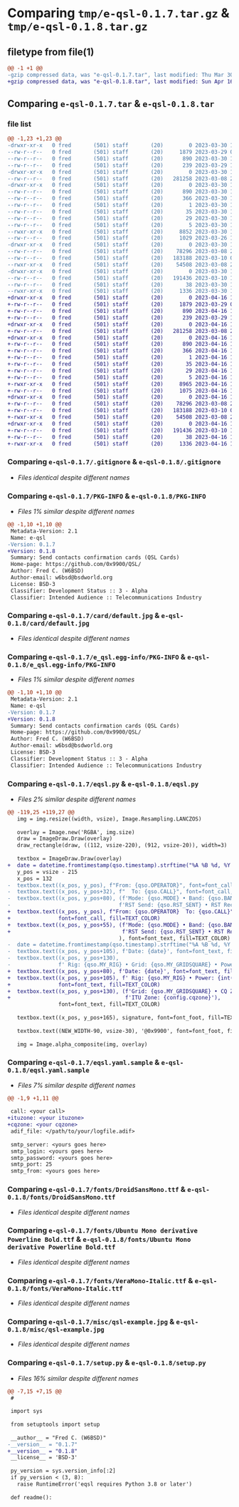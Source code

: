 # Comparing `tmp/e-qsl-0.1.7.tar.gz` & `tmp/e-qsl-0.1.8.tar.gz`

## filetype from file(1)

```diff
@@ -1 +1 @@
-gzip compressed data, was "e-qsl-0.1.7.tar", last modified: Thu Mar 30 17:26:48 2023, max compression
+gzip compressed data, was "e-qsl-0.1.8.tar", last modified: Sun Apr 16 14:08:35 2023, max compression
```

## Comparing `e-qsl-0.1.7.tar` & `e-qsl-0.1.8.tar`

### file list

```diff
@@ -1,23 +1,23 @@
-drwxr-xr-x   0 fred       (501) staff       (20)        0 2023-03-30 17:26:48.007295 e-qsl-0.1.7/
--rw-r--r--   0 fred       (501) staff       (20)     1879 2023-03-29 02:24:01.000000 e-qsl-0.1.7/.gitignore
--rw-r--r--   0 fred       (501) staff       (20)      890 2023-03-30 17:26:48.005225 e-qsl-0.1.7/PKG-INFO
--rw-r--r--   0 fred       (501) staff       (20)      239 2023-03-29 15:20:51.000000 e-qsl-0.1.7/README.md
-drwxr-xr-x   0 fred       (501) staff       (20)        0 2023-03-30 17:26:47.980366 e-qsl-0.1.7/card/
--rw-r--r--   0 fred       (501) staff       (20)   281258 2023-03-08 22:15:25.000000 e-qsl-0.1.7/card/default.jpg
-drwxr-xr-x   0 fred       (501) staff       (20)        0 2023-03-30 17:26:47.989429 e-qsl-0.1.7/e_qsl.egg-info/
--rw-r--r--   0 fred       (501) staff       (20)      890 2023-03-30 17:26:47.000000 e-qsl-0.1.7/e_qsl.egg-info/PKG-INFO
--rw-r--r--   0 fred       (501) staff       (20)      366 2023-03-30 17:26:47.000000 e-qsl-0.1.7/e_qsl.egg-info/SOURCES.txt
--rw-r--r--   0 fred       (501) staff       (20)        1 2023-03-30 17:26:47.000000 e-qsl-0.1.7/e_qsl.egg-info/dependency_links.txt
--rw-r--r--   0 fred       (501) staff       (20)       35 2023-03-30 17:26:47.000000 e-qsl-0.1.7/e_qsl.egg-info/entry_points.txt
--rw-r--r--   0 fred       (501) staff       (20)       29 2023-03-30 17:26:47.000000 e-qsl-0.1.7/e_qsl.egg-info/requires.txt
--rw-r--r--   0 fred       (501) staff       (20)        5 2023-03-30 17:26:47.000000 e-qsl-0.1.7/e_qsl.egg-info/top_level.txt
--rwxr-xr-x   0 fred       (501) staff       (20)     8852 2023-03-30 17:25:10.000000 e-qsl-0.1.7/eqsl.py
--rw-r--r--   0 fred       (501) staff       (20)     1029 2023-03-26 16:32:15.000000 e-qsl-0.1.7/eqsl.yaml.sample
-drwxr-xr-x   0 fred       (501) staff       (20)        0 2023-03-30 17:26:47.994085 e-qsl-0.1.7/fonts/
--rw-r--r--   0 fred       (501) staff       (20)    78296 2023-03-08 21:55:36.000000 e-qsl-0.1.7/fonts/DroidSansMono.ttf
--rw-r--r--   0 fred       (501) staff       (20)   183188 2023-03-10 00:22:58.000000 e-qsl-0.1.7/fonts/Ubuntu Mono derivative Powerline Bold.ttf
--rwxr-xr-x   0 fred       (501) staff       (20)    54508 2023-03-08 21:55:47.000000 e-qsl-0.1.7/fonts/VeraMono-Italic.ttf
-drwxr-xr-x   0 fred       (501) staff       (20)        0 2023-03-30 17:26:47.997571 e-qsl-0.1.7/misc/
--rw-r--r--   0 fred       (501) staff       (20)   191436 2023-03-10 15:39:28.000000 e-qsl-0.1.7/misc/qsl-example.jpg
--rw-r--r--   0 fred       (501) staff       (20)       38 2023-03-30 17:26:48.007822 e-qsl-0.1.7/setup.cfg
--rwxr-xr-x   0 fred       (501) staff       (20)     1336 2023-03-30 17:26:11.000000 e-qsl-0.1.7/setup.py
+drwxr-xr-x   0 fred       (501) staff       (20)        0 2023-04-16 14:08:35.483422 e-qsl-0.1.8/
+-rw-r--r--   0 fred       (501) staff       (20)     1879 2023-03-29 02:24:01.000000 e-qsl-0.1.8/.gitignore
+-rw-r--r--   0 fred       (501) staff       (20)      890 2023-04-16 14:08:35.482705 e-qsl-0.1.8/PKG-INFO
+-rw-r--r--   0 fred       (501) staff       (20)      239 2023-03-29 15:20:51.000000 e-qsl-0.1.8/README.md
+drwxr-xr-x   0 fred       (501) staff       (20)        0 2023-04-16 14:08:35.468450 e-qsl-0.1.8/card/
+-rw-r--r--   0 fred       (501) staff       (20)   281258 2023-03-08 22:15:25.000000 e-qsl-0.1.8/card/default.jpg
+drwxr-xr-x   0 fred       (501) staff       (20)        0 2023-04-16 14:08:35.473305 e-qsl-0.1.8/e_qsl.egg-info/
+-rw-r--r--   0 fred       (501) staff       (20)      890 2023-04-16 14:08:34.000000 e-qsl-0.1.8/e_qsl.egg-info/PKG-INFO
+-rw-r--r--   0 fred       (501) staff       (20)      366 2023-04-16 14:08:35.000000 e-qsl-0.1.8/e_qsl.egg-info/SOURCES.txt
+-rw-r--r--   0 fred       (501) staff       (20)        1 2023-04-16 14:08:34.000000 e-qsl-0.1.8/e_qsl.egg-info/dependency_links.txt
+-rw-r--r--   0 fred       (501) staff       (20)       35 2023-04-16 14:08:34.000000 e-qsl-0.1.8/e_qsl.egg-info/entry_points.txt
+-rw-r--r--   0 fred       (501) staff       (20)       29 2023-04-16 14:08:34.000000 e-qsl-0.1.8/e_qsl.egg-info/requires.txt
+-rw-r--r--   0 fred       (501) staff       (20)        5 2023-04-16 14:08:34.000000 e-qsl-0.1.8/e_qsl.egg-info/top_level.txt
+-rwxr-xr-x   0 fred       (501) staff       (20)     8965 2023-04-16 14:06:57.000000 e-qsl-0.1.8/eqsl.py
+-rw-r--r--   0 fred       (501) staff       (20)     1075 2023-04-16 14:00:01.000000 e-qsl-0.1.8/eqsl.yaml.sample
+drwxr-xr-x   0 fred       (501) staff       (20)        0 2023-04-16 14:08:35.478460 e-qsl-0.1.8/fonts/
+-rw-r--r--   0 fred       (501) staff       (20)    78296 2023-03-08 21:55:36.000000 e-qsl-0.1.8/fonts/DroidSansMono.ttf
+-rw-r--r--   0 fred       (501) staff       (20)   183188 2023-03-10 00:22:58.000000 e-qsl-0.1.8/fonts/Ubuntu Mono derivative Powerline Bold.ttf
+-rwxr-xr-x   0 fred       (501) staff       (20)    54508 2023-03-08 21:55:47.000000 e-qsl-0.1.8/fonts/VeraMono-Italic.ttf
+drwxr-xr-x   0 fred       (501) staff       (20)        0 2023-04-16 14:08:35.480113 e-qsl-0.1.8/misc/
+-rw-r--r--   0 fred       (501) staff       (20)   191436 2023-03-10 15:39:28.000000 e-qsl-0.1.8/misc/qsl-example.jpg
+-rw-r--r--   0 fred       (501) staff       (20)       38 2023-04-16 14:08:35.483581 e-qsl-0.1.8/setup.cfg
+-rwxr-xr-x   0 fred       (501) staff       (20)     1336 2023-04-16 14:07:50.000000 e-qsl-0.1.8/setup.py
```

### Comparing `e-qsl-0.1.7/.gitignore` & `e-qsl-0.1.8/.gitignore`

 * *Files identical despite different names*

### Comparing `e-qsl-0.1.7/PKG-INFO` & `e-qsl-0.1.8/PKG-INFO`

 * *Files 1% similar despite different names*

```diff
@@ -1,10 +1,10 @@
 Metadata-Version: 2.1
 Name: e-qsl
-Version: 0.1.7
+Version: 0.1.8
 Summary: Send contacts confirmation cards (QSL Cards)
 Home-page: https://github.com/0x9900/QSL/
 Author: Fred C. (W6BSD)
 Author-email: w6bsd@bsdworld.org
 License: BSD-3
 Classifier: Development Status :: 3 - Alpha
 Classifier: Intended Audience :: Telecommunications Industry
```

### Comparing `e-qsl-0.1.7/card/default.jpg` & `e-qsl-0.1.8/card/default.jpg`

 * *Files identical despite different names*

### Comparing `e-qsl-0.1.7/e_qsl.egg-info/PKG-INFO` & `e-qsl-0.1.8/e_qsl.egg-info/PKG-INFO`

 * *Files 1% similar despite different names*

```diff
@@ -1,10 +1,10 @@
 Metadata-Version: 2.1
 Name: e-qsl
-Version: 0.1.7
+Version: 0.1.8
 Summary: Send contacts confirmation cards (QSL Cards)
 Home-page: https://github.com/0x9900/QSL/
 Author: Fred C. (W6BSD)
 Author-email: w6bsd@bsdworld.org
 License: BSD-3
 Classifier: Development Status :: 3 - Alpha
 Classifier: Intended Audience :: Telecommunications Industry
```

### Comparing `e-qsl-0.1.7/eqsl.py` & `e-qsl-0.1.8/eqsl.py`

 * *Files 2% similar despite different names*

```diff
@@ -119,25 +119,27 @@
   img = img.resize((width, vsize), Image.Resampling.LANCZOS)
 
   overlay = Image.new('RGBA', img.size)
   draw = ImageDraw.Draw(overlay)
   draw_rectangle(draw, ((112, vsize-220), (912, vsize-20)), width=3)
 
   textbox = ImageDraw.Draw(overlay)
+  date = datetime.fromtimestamp(qso.timestamp).strftime("%A %B %d, %Y at %X UTC")
   y_pos = vsize - 215
   x_pos = 132
-  textbox.text((x_pos, y_pos), f"From: {qso.OPERATOR}", font=font_call, fill=TEXT_COLOR)
-  textbox.text((x_pos, y_pos+32), f"  To: {qso.CALL}", font=font_call, fill=TEXT_COLOR)
-  textbox.text((x_pos, y_pos+80), (f'Mode: {qso.MODE} • Band: {qso.BAND} • '
-                                  f'RST Send: {qso.RST_SENT} • RST Recieved: {qso.RST_RCVD}'
+  textbox.text((x_pos, y_pos), f"From: {qso.OPERATOR}  To: {qso.CALL}",
+               font=font_call, fill=TEXT_COLOR)
+  textbox.text((x_pos, y_pos+55), (f'Mode: {qso.MODE} • Band: {qso.BAND} • '
+                                   f'RST Send: {qso.RST_SENT} • RST Recieved: {qso.RST_RCVD}'
                                   ), font=font_text, fill=TEXT_COLOR)
-  date = datetime.fromtimestamp(qso.timestamp).strftime("%A %B %d, %Y at %X UTC")
-  textbox.text((x_pos, y_pos+105), f'Date: {date}', font=font_text, fill=TEXT_COLOR)
-  textbox.text((x_pos, y_pos+130),
-               f' Rig: {qso.MY_RIG} • Grid: {qso.MY_GRIDSQUARE} • Power: {int(qso.TX_PWR)} Watt',
+  textbox.text((x_pos, y_pos+80), f'Date: {date}', font=font_text, fill=TEXT_COLOR)
+  textbox.text((x_pos, y_pos+105), f' Rig: {qso.MY_RIG} • Power: {int(qso.TX_PWR)} Watt',
+               font=font_text, fill=TEXT_COLOR)
+  textbox.text((x_pos, y_pos+130), (f'Grid: {qso.MY_GRIDSQUARE} • CQ Zone: {config.ituzone} • '
+                                    f'ITU Zone: {config.cqzone}'),
                font=font_text, fill=TEXT_COLOR)
 
   textbox.text((x_pos, y_pos+165), signature, font=font_foot, fill=TEXT_COLOR)
 
   textbox.text((NEW_WIDTH-90, vsize-30), '@0x9900', font=font_foot, fill=(0xff, 0xff, 0xff))
 
   img = Image.alpha_composite(img, overlay)
```

### Comparing `e-qsl-0.1.7/eqsl.yaml.sample` & `e-qsl-0.1.8/eqsl.yaml.sample`

 * *Files 7% similar despite different names*

```diff
@@ -1,9 +1,11 @@
 
 call: <your call>
+ituzone: <your ituzone>
+cqzone: <your cqzone>
 adif_file: </path/to/your/logfile.adif>
 
 smtp_server: <yours goes here>
 smtp_login: <yours goes here>
 smtp_password: <yours goes here>
 smtp_port: 25
 smtp_from: <yours goes here>
```

### Comparing `e-qsl-0.1.7/fonts/DroidSansMono.ttf` & `e-qsl-0.1.8/fonts/DroidSansMono.ttf`

 * *Files identical despite different names*

### Comparing `e-qsl-0.1.7/fonts/Ubuntu Mono derivative Powerline Bold.ttf` & `e-qsl-0.1.8/fonts/Ubuntu Mono derivative Powerline Bold.ttf`

 * *Files identical despite different names*

### Comparing `e-qsl-0.1.7/fonts/VeraMono-Italic.ttf` & `e-qsl-0.1.8/fonts/VeraMono-Italic.ttf`

 * *Files identical despite different names*

### Comparing `e-qsl-0.1.7/misc/qsl-example.jpg` & `e-qsl-0.1.8/misc/qsl-example.jpg`

 * *Files identical despite different names*

### Comparing `e-qsl-0.1.7/setup.py` & `e-qsl-0.1.8/setup.py`

 * *Files 16% similar despite different names*

```diff
@@ -7,15 +7,15 @@
 #
 
 import sys
 
 from setuptools import setup
 
 __author__ = "Fred C. (W6BSD)"
-__version__ = "0.1.7"
+__version__ = "0.1.8"
 __license__ = 'BSD-3'
 
 py_version = sys.version_info[:2]
 if py_version < (3, 8):
   raise RuntimeError('eqsl requires Python 3.8 or later')
 
 def readme():
```

